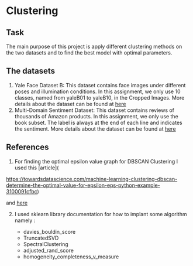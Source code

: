 # Clustering 
## Task 
The main purpose of this project is apply different clustering methods on the two datasets and to find the best model with optimal parameters. 

## The datasets 

1. Yale Face Dataset B: This dataset contains face images under different poses and illumination conditions. In this assignment, we only use 10 classes, named from yaleB01 to yaleB10, in the Cropped Images. 
	More details about the dataset can be found at  [here](http://vision.ucsd.edu/content/extended-yale-face-database-b-b)
2. Multi-Domain Sentiment Dataset: This dataset contains reviews of thousands of Amazon products. In this assignment, we only use the book subset. The label is always at the end of each line and indicates the sentiment.
More details about the dataset can be found at [here](http://www.cs.jhu.edu/~mdredze/datasets/sentiment/)

## References
1. For finding the optimal epsilon value graph for DBSCAN Clustering I used this [article](

https://towardsdatascience.com/machine-learning-clustering-dbscan-determine-the-optimal-value-for-epsilon-eps-python-example-3100091cfbc)

 and [here](https://medium.com/@tarammullin/dbscan-parameter-estimation-ff8330e3a3bd)

2. I used sklearn library documentation for how to implant some algorithm namely :

   - davies_bouldin_score
   - TruncatedSVD
   - SpectralClustering
   - adjusted_rand_score
   - homogeneity_completeness_v_measure
